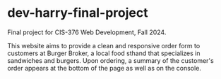 # dev-harry-final-project
Final project for CIS-376 Web Development, Fall 2024.

This website aims to provide a clean and responsive order form to customers at Burger Broker, a local food sthand that specializes in sandwiches and burgers. Upon ordering, a summary of the customer's order appears at the bottom of the page as well as on the console.
